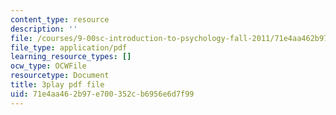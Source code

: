 ```yaml
---
content_type: resource
description: ''
file: /courses/9-00sc-introduction-to-psychology-fall-2011/71e4aa462b97e700352cb6956e6d7f99_z9XQpjNgeBI.pdf
file_type: application/pdf
learning_resource_types: []
ocw_type: OCWFile
resourcetype: Document
title: 3play pdf file
uid: 71e4aa46-2b97-e700-352c-b6956e6d7f99
---
```

